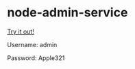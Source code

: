 # node-admin-service

[Try it out!](https://lutz-node-appt-manager.herokuapp.com/)

Username: admin

Password: Apple321
